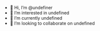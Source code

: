 - 👋 Hi, I’m @undefiner
- 👀 I’m interested in undefined
- 🌱 I’m currently undefined
- 💞️ I’m looking to collaborate on undefined

<!---
m-d-z-z/m-d-z-z is a ✨ special ✨ repository because its `README.md` (this file) appears on your GitHub profile.
You can click the Preview link to take a look at your changes.
--->

